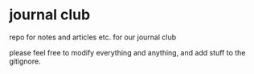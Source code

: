 # journal club
repo for notes and articles etc. for our journal club

please feel free to modify everything and anything, and add stuff to the gitignore.
